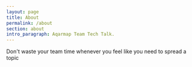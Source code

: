 ```yaml
---
layout: page
title: About
permalink: /about
section: about
intro_paragraph: Aqarmap Team Tech Talk.
---
```

Don't waste your team time whenever you feel like you need to spread a topic 

